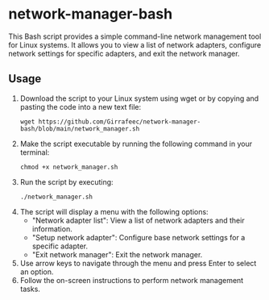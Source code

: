 # network-manager-bash

This Bash script provides a simple command-line network management tool for Linux systems. It allows you to view a list of network adapters, configure network settings for specific adapters, and exit the network manager.

## Usage

1. Download the script to your Linux system using wget or by copying and pasting the code into a new text file:
   ```
   wget https://github.com/Girrafeec/network-manager-bash/blob/main/network_manager.sh
   ```
2. Make the script executable by running the following command in your terminal:
   ```
   chmod +x network_manager.sh
   ```
3. Run the script by executing:
   ```
   ./network_manager.sh
   ```
4. The script will display a menu with the following options:
   * "Network adapter list": View a list of network adapters and their information.
   * "Setup network adapter": Configure base network settings for a specific adapter.
   * "Exit network manager": Exit the network manager.
5. Use arrow keys to navigate through the menu and press Enter to select an option.
6. Follow the on-screen instructions to perform network management tasks.
